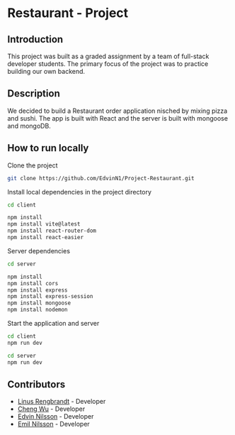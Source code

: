 # **Restaurant - Project**

## **Introduction**
This project was built as a graded assignment by a team of full-stack developer students. The primary focus of the project was to practice building our own backend.

## **Description**

We decided to build a Restaurant order application nisched by mixing pizza and sushi. The app is built with React and the server is built with mongoose and mongoDB.

## **How to run locally**

Clone the project

```bash
git clone https://github.com/EdvinN1/Project-Restaurant.git
```

Install local dependencies in the project directory

```bash
cd client
```

```bash
npm install
npm install vite@latest
npm install react-router-dom
npm install react-easier
```
Server dependencies
```bash
cd server
```

```bash
npm install
npm install cors
npm install express
npm install express-session
npm install mongoose
npm install nodemon
```

Start the application and server

```bash
cd client
npm run dev
```

```bash
cd server
npm run dev
```

## **Contributors**

- [Linus Rengbrandt](https://github.com/RogeSocial) - Developer
- [Cheng Wu](https://github.com/thalassa111) - Developer
- [Edvin Nilsson](https://github.com/EdvinN1) - Developer
- [Emil Nilsson](https://github.com/EmilNilsson00) - Developer

